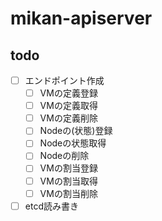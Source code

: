 # mikan-apiserver

## todo
- [ ] エンドポイント作成
  - [ ] VMの定義登録
  - [ ] VMの定義取得
  - [ ] VMの定義削除
  - [ ] Nodeの(状態)登録
  - [ ] Nodeの状態取得
  - [ ] Nodeの削除
  - [ ] VMの割当登録
  - [ ] VMの割当取得
  - [ ] VMの割当削除
- [ ] etcd読み書き